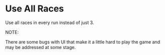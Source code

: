 # Use All Races

Use all races in every run instead of just 3.

NOTE:

There are some bugs with UI that make it a little hard to play the game and may be addressed at some stage.